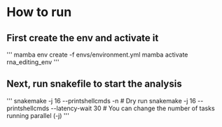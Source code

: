 # How to run

## First create the env and activate it
'''
mamba env create -f envs/environment.yml
mamba activate rna_editing_env
'''

## Next, run snakefile to start the analysis
'''
snakemake -j 16 --printshellcmds -n # Dry run
snakemake -j 16 --printshellcmds --latency-wait 30 # You can change the number of tasks running parallel (-j)
'''
